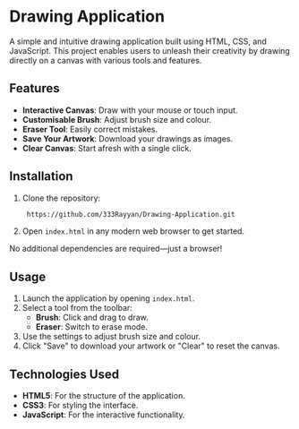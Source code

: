 # Drawing Application

A simple and intuitive drawing application built using HTML, CSS, and JavaScript. This project enables users to unleash their creativity by drawing directly on a canvas with various tools and features.

## Features

- **Interactive Canvas**: Draw with your mouse or touch input.
- **Customisable Brush**: Adjust brush size and colour.
- **Eraser Tool**: Easily correct mistakes.
- **Save Your Artwork**: Download your drawings as images.
- **Clear Canvas**: Start afresh with a single click.

## Installation

1. Clone the repository:
   ```bash
    https://github.com/333Rayyan/Drawing-Application.git
   ```
2. Open `index.html` in any modern web browser to get started.

No additional dependencies are required—just a browser!

## Usage

1. Launch the application by opening `index.html`.
2. Select a tool from the toolbar:
   - **Brush**: Click and drag to draw.
   - **Eraser**: Switch to erase mode.
3. Use the settings to adjust brush size and colour.
4. Click "Save" to download your artwork or "Clear" to reset the canvas.


## Technologies Used

- **HTML5**: For the structure of the application.
- **CSS3**: For styling the interface.
- **JavaScript**: For the interactive functionality.

